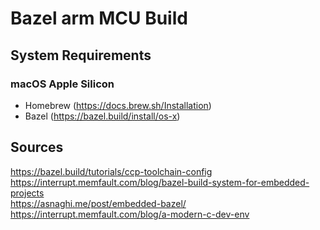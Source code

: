 # Bazel arm MCU Build

## System Requirements
### macOS Apple Silicon
- Homebrew (https://docs.brew.sh/Installation)
- Bazel (https://bazel.build/install/os-x)

## Sources
https://bazel.build/tutorials/ccp-toolchain-config  
https://interrupt.memfault.com/blog/bazel-build-system-for-embedded-projects  
https://asnaghi.me/post/embedded-bazel/  
https://interrupt.memfault.com/blog/a-modern-c-dev-env  


